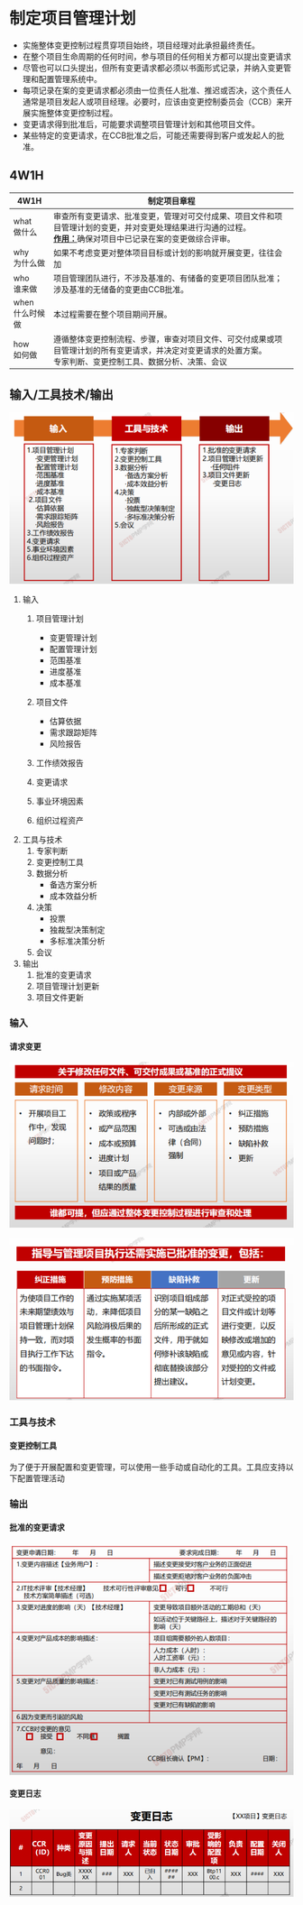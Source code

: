 # 制定项目管理计划

- 实施整体变更控制过程贯穿项目始终，项目经理对此承担最终责任。
- 在整个项目生命周期的任何时间，参与项目的任何相关方都可以提出变更请求
- 尽管也可以口头提出，但所有变更请求都必须以书面形式记录，并纳入变更管理和配置管理系统中。
- 每项记录在案的变更请求都必须由一位责任人批准、推迟或否决，这个责任人通常是项目发起人或项目经理。必要时，应该由变更控制委员会（CCB）来开展实施整体变更控制过程。
- 变更请求得到批准后，可能要求调整项目管理计划和其他项目文件。
- 某些特定的变更请求，在CCB批准之后，可能还需要得到客户或发起人的批准。

## 4W1H

| 4W1H                | 制定项目章程                                                 |
| ------------------- | ------------------------------------------------------------ |
| what<br/>做什么     | 审查所有变更请求、批准变更，管理对可交付成果、项目文件和项目管理计划的变更，并对变更处理结果进行沟通的过程。<br/><u>**作用：**</u>确保对项目中已记录在案的变更做综合评审。 |
| why<br/>为什么做    | 如果不考虑变更对整体项目目标或计划的影响就开展变更，往往会加 |
| who<br/>谁来做      | 项目管理团队进行，不涉及基准的、有储备的变更项目团队批准；<br/>涉及基准的无储备的变更由CCB批准。 |
| when<br/>什么时候做 | 本过程需要在整个项目期间开展。                               |
| how<br/>如何做      | 遵循整体变更控制流程、步骤，审查对项目文件、可交付成果或项目管理计划的所有变更请求，并决定对变更请求的处置方案。<br/>专家判断、变更控制工具、数据分析、决策、会议 |

## 输入/工具技术/输出

![image-20210221113217155](assets/image-20210221113217155.png)

1. 输入
   1. 项目管理计划

      - 变更管理计划
      - 配置管理计划
      - 范围基准
      - 进度基准
      - 成本基准
   2. 项目文件
      - 估算依据
      - 需求跟踪矩阵
      - 风险报告
   3. 工作绩效报告
   4. 变更请求
   5. 事业环境因素
   6. 组织过程资产
2. 工具与技术
   1. 专家判断
   2. 变更控制工具
   3. 数据分析
      - 备选方案分析
      - 成本效益分析
   4. 决策
      - 投票
      - 独裁型决策制定
      - 多标准决策分析
   5. 会议
3. 输出
   1. 批准的变更请求
   2. 项目管理计划更新
   3. 项目文件更新

### 输入

#### 请求变更

![image-20210221113758719](assets/image-20210221113758719.png)

![image-20210221113833190](assets/image-20210221113833190.png)

### 工具与技术

#### 变更控制工具

为了便于开展配置和变更管理，可以使用一些手动或自动化的工具。工具应支持以下配置管理活动

### 输出

#### 批准的变更请求

![image-20210221184412178](assets/image-20210221184412178.png)

#### 变更日志

![image-20210221184428133](assets/image-20210221184428133.png)

